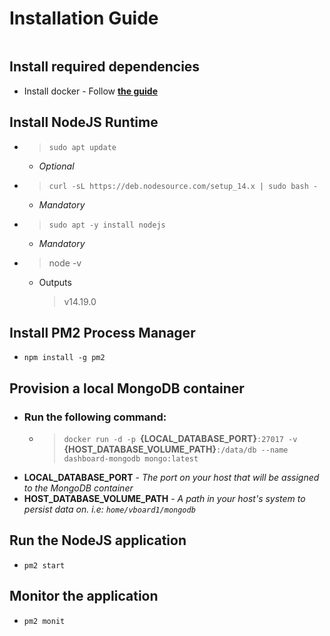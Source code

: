 
# **Installation Guide**
```

```

## **Install required dependencies**
- Install docker - Follow [**the guide**](https://docs.docker.com/engine/install/ubuntu/)

## **Install NodeJS Runtime**
* > `sudo apt update` 
    * *Optional*
* > `curl -sL https://deb.nodesource.com/setup_14.x | sudo bash -`
    * *Mandatory*
* > `sudo apt -y install nodejs`
    * *Mandatory*
* > node  -v
    * Outputs
        > v14.19.0

## **Install PM2 Process Manager**
- `npm install -g pm2`

## **Provision a local MongoDB container**
* ### Run the following command:
    * > `docker run -d -p `**{LOCAL_DATABASE_PORT}**`:27017 -v `**{HOST_DATABASE_VOLUME_PATH}**`:/data/db --name dashboard-mongodb mongo:latest`
* **LOCAL_DATABASE_PORT** - *The port on your host that will be assigned to the MongoDB container*
* **HOST_DATABASE_VOLUME_PATH** - *A path in your host's system to persist data on. i.e: `home/vboard1/mongodb`*

## **Run the NodeJS application**
- `pm2 start`

## **Monitor the application**
* `pm2 monit`

